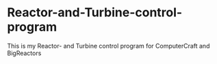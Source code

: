# Reactor-and-Turbine-control-program
This is my Reactor- and Turbine control program for ComputerCraft and BigReactors
